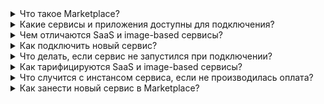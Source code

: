 
<details>

<summary>Что такое Marketplace?</summary>

Marketplace — подсистема VK Cloud, которая предоставляет клиентам доступ к сторонним сервисам разного рода, подробнее в статье [О сервисе](../concepts/about).

</details>

<details>

<summary>Какие сервисы и приложения доступны для подключения?</summary>

Актуальный список сервисов и приложений вы можете посмотреть в личном кабинете VK Cloud в разделе [Магазин приложений](https://msk.cloud.vk.com/app/services/marketplace).

</details>

<details>

<summary>Чем отличаются SaaS и image-based сервисы?</summary>

Сервисы различаются архитектурой и тарификацией, полный список отличий в статье [О сервисе](../concepts/about#tipy_servisov).

</details>

<details>

<summary>Как подключить новый сервис?</summary>

[Воспользуйтесь инструкцией](../service-management/pr-instance-add) по подключению инстанса сервиса.

</details>

<details>

<summary>Что делать, если сервис не запустился при подключении?</summary>

1. Проверьте, достаточно ли в проекте квот для разворачивания сервиса. Освободите ресурсы или увеличьте квоты через [техническую поддержку](/ru/contacts).
1. При [предоплатной системе оплаты](../tariffication): проверьте, достаточно ли средств на счете проекта.
1. [Обновите](../service-management/pr-instance-manage#peresozdanie_ili_povtornoe_obnovlenie_instansa_servisa) инстанс сервиса.

</details>

<details>

<summary>Как тарифицируются SaaS и image-based сервисы?</summary>

Набор тарифицируемых ресурсов отличается для разных типов сервисов, подробнее в статье [Тарификация](../tariffication).

</details>

<details>

<summary>Что случится с инстансом сервиса, если не производилась оплата?</summary>

Если при постоплатном способе не производилась оплата, сервис будет удален, подробнее в статье [Тарификация](../tariffication).

</details>

<details>

<summary>Как занести новый сервис в Marketplace?</summary>

Напишите по адресу `marketplace@cloud.vk.com` с информацией о сервисе, который собираетесь добавить в Marketplace.

</details>
